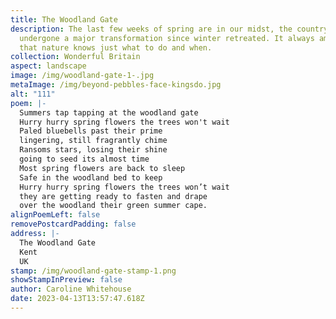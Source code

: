 ```yaml
---
title: The Woodland Gate
description: The last few weeks of spring are in our midst, the countryside has
  undergone a major transformation since winter retreated. It always amazes me
  that nature knows just what to do and when.
collection: Wonderful Britain
aspect: landscape
image: /img/woodland-gate-1-.jpg
metaImage: /img/beyond-pebbles-face-kingsdo.jpg
alt: "111"
poem: |-
  Summers tap tapping at the woodland gate
  Hurry hurry spring flowers the trees won't wait
  Paled bluebells past their prime
  lingering, still fragrantly chime
  Ransoms stars, losing their shine 
  going to seed its almost time
  Most spring flowers are back to sleep
  Safe in the woodland bed to keep
  Hurry hurry spring flowers the trees won’t wait
  they are getting ready to fasten and drape 
  over the woodland their green summer cape.
alignPoemLeft: false
removePostcardPadding: false
address: |-
  The Woodland Gate
  Kent
  UK
stamp: /img/woodland-gate-stamp-1.png
showStampInPreview: false
author: Caroline Whitehouse
date: 2023-04-13T13:57:47.618Z
---
```


